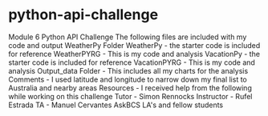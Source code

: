 # python-api-challenge
Module 6 Python API Challenge
The following files are included with my code and output
WeatherPy Folder
  WeatherPy - the starter code is included for reference
  WeatherPYRG - This is my code and analysis
  VacationPy - the starter code is included for reference
  VacationPYRG - This is my code and analysis 
Output_data Folder - This includes all my charts for the analysis
Comments - I used latitude and longitude to narrow down my final list to Australia and nearby areas
Resources - I received help from the following while working on this challenge
  Tutor - Simon Rennocks
  Instructor - Rufel Estrada
  TA - Manuel Cervantes
  AskBCS LA's and fellow students 
